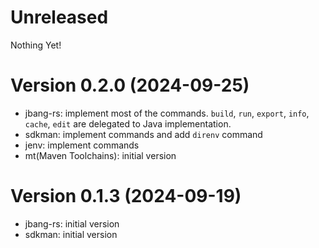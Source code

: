 # Unreleased

Nothing Yet!

# Version 0.2.0 (2024-09-25)

* jbang-rs: implement most of the commands. `build`, `run`, `export`, `info`, `cache`, `edit` are delegated to Java
  implementation.
* sdkman: implement commands and add `direnv` command
* jenv: implement commands
* mt(Maven Toolchains): initial version


# Version 0.1.3 (2024-09-19)

* jbang-rs: initial version
* sdkman: initial version
